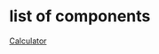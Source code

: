 # list of components
[Calculator](https://github.com/sirmauni/React-components/tree/main/calculator)
